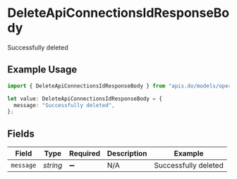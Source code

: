 # DeleteApiConnectionsIdResponseBody

Successfully deleted

## Example Usage

```typescript
import { DeleteApiConnectionsIdResponseBody } from "apis.do/models/operations";

let value: DeleteApiConnectionsIdResponseBody = {
  message: "Successfully deleted",
};
```

## Fields

| Field                | Type                 | Required             | Description          | Example              |
| -------------------- | -------------------- | -------------------- | -------------------- | -------------------- |
| `message`            | *string*             | :heavy_minus_sign:   | N/A                  | Successfully deleted |